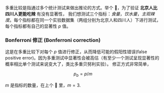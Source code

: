 多重比较是指通过多个统计测试来做出推论的方式。举个 🌰，为了验证 **北京人比四川人更能吃辣** 有没有显著性，
我们想测试三个指标：_食量_，_饮水量_，_主观辣度_。每个指标都在同一个实验数据集（两组分别为北京人和四川人）下进行测试，每个指标都有自己的显著性 $p$ 值。

### Bonferroni 修正 (Bonferroni correction)

这是在多重比较下对每个 $p$ 值进行修正，从而降低可能的假阳性错误(false positive error)。因为多重测试中显著性会被高估（有至少一个测试呈现显著性的概率相比单个测试来说变大了，类比多重贝努利实验）。
修正方式非常简单，

$$p_b = p / m$$

$m$ 是指标的数量，在上个 🌰 里，$m = 3$.